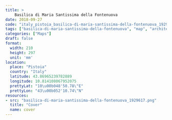 ```yaml
---
title: > 
    Basilica di Maria Santissima della Fontenuova
date: 2018-09-27
code: "italy_pistoia_basilica-di-maria-santissima-della-fontenuova_1929617"
tags: ["basilica-di-maria-santissima-della-fontenuova", "map", "architecture", "buildings", "Pistoia", "Italy"]
categories: ["Maps"]
draft: false
format:
  width: 210
  height: 297
  unit: 'mm'
location:
  place: "Pistoia"
  country: "Italy"
  latitude: 43.86965239782889
  longitude: 10.814108067952075
  prettyLat: "10\u00b048'50.78\"E"
  prettyLon: "43\u00b052'10.74\"N"
resources:
- src: "basilica-di-maria-santissima-della-fontenuova_1929617.png"
  title: "Cover"
  name: cover
---
```


